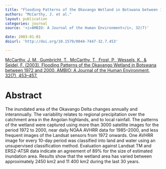 ```yaml
---
title: "Flooding Patterns of the Okavango Wetland in Botswana between 1972 and 2000."
authors: "McCarthy, J. et al."
layout: publication
categories: journal
source: '<i>AMBIO: A Journal of the Human Environment</i>, 32(7)'

date: 2003-01-01
doiurl: 'http://doi.org/10.1579/0044-7447-32.7.453'

---
```


[McCarthy, J. M., Gumbricht, T., McCarthy, T., Frost, P., Wessels, K., & Seidel, F. (2003). Flooding Patterns of the Okavango Wetland in Botswana between 1972 and 2000. AMBIO: A Journal of the Human Environment, 32(7), 453–457.](http://doi.org/10.1579/0044-7447-32.7.453)

<h1 class='foot-description'>Abstract</h1>

The inundated area of the Okavango Delta changes annually and interannually. The variability relates to regional precipitation over the catchment area in the Angolan highlands, and to local rainfall. The patterns of the wetland were captured using more than 3000 satellite images for the period 1972 to 2000, near daily NOAA AVHRR data for 1985–2000, and less frequent images of the Landsat sensors from 1972 onwards. One AVHRR image for every 10-day period was classified into land and water using an unsupervised classification method. Evaluation against Landsat TM and ERS2-ATSR data indicate an agreement of 89% for the size of estimated inundation area. Results show that the wetland area has varied between approximately 2450 km2 and 11 400 km2 during the last 30 years.
